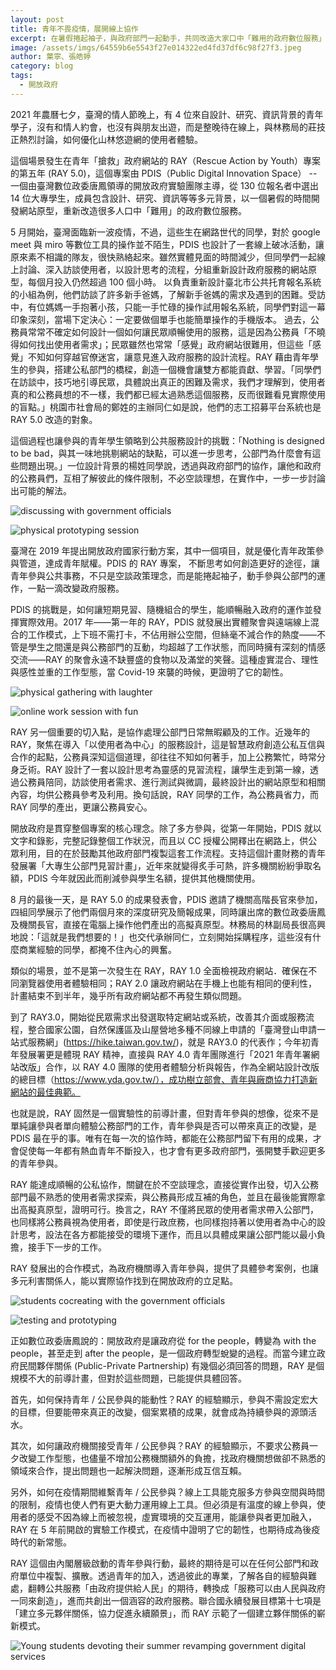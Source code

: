 ```yaml
---
layout: post
title: 青年不畏疫情，展開線上協作
excerpt: 在暑假捲起袖子，與政府部門一起動手，共同改造大家口中「難用的政府數位服務」！
image: /assets/imgs/64559b6e5543f27e014322ed4fd37df6c98f27f3.jpeg
author: 葉寧、張皓婷
category: blog
tags: 
  - 開放政府
---
```


2021 年農曆七夕，臺灣的情人節晚上，有 4 位來自設計、研究、資訊背景的青年學子，沒有和情人約會，也沒有與朋友出遊，而是整晚待在線上，與林務局的莊技正熱烈討論，如何優化山林悠遊網的使用者體驗。

這個場景發生在青年「搶救」政府網站的 RAY（Rescue Action by Youth）專案的第五年 (RAY 5.0)，這個專案由 PDIS（Public Digital Innovation Space） -- 一個由臺灣數位政委唐鳳領導的開放政府實驗團隊主導，從 130 位報名者中選出 14 位大專學生，成員包含設計、研究、資訊等等多元背景，以一個暑假的時間開發網站原型，重新改造很多人口中「難用」的政府數位服務。

5 月開始，臺灣面臨新一波疫情，不過，這些生在網路世代的同學，對於 google meet 與 miro 等數位工具的操作並不陌生，PDIS 也設計了一套線上破冰活動，讓原來素不相識的隊友，很快熟絡起來。雖然實體見面的時間減少，但同學們一起線上討論、深入訪談使用者，以設計思考的流程，分組重新設計政府服務的網站原型，每個月投入仍然超過 100 個小時。
以負責重新設計臺北市公共托育報名系統的小組為例，他們訪談了許多新手爸媽，了解新手爸媽的需求及遇到的困難。受訪中，有位媽媽一手抱著小孩，只能一手忙碌的操作試用報名系統，同學們對這一幕印象深刻，當場下定決心：一定要做個單手也能簡單操作的手機版本。
過去，公務員常常不確定如何設計一個如何讓民眾順暢使用的服務，這是因為公務員「不曉得如何找出使用者需求」；民眾雖然也常常「感覺」政府網站很難用，但這些「感覺」不知如何穿越官僚迷宮，讓意見進入政府服務的設計流程。RAY 藉由青年學生的參與，搭建公私部門的橋樑，創造一個機會讓雙方都能貢獻、學習。「同學們在訪談中，技巧地引導民眾，具體說出真正的困難及需求，我們才理解到，使用者真的和公務員想的不一樣，我們都已經太過熟悉這個服務，反而很難看見實際使用的盲點。」桃園市社會局的鄭姓的主辦同仁如是說，他們的志工招募平台系統也是 RAY 5.0 改造的對象。

這個過程也讓參與的青年學生領略到公共服務設計的挑戰：「Nothing is designed to be bad，與其一味地挑剔網站的缺點，可以進一步思考，公部門為什麼會有這些問題出現。」一位設計背景的楊姓同學說，透過與政府部門的協作，讓他和政府的公務員們，互相了解彼此的條件限制，不必空談理想，在實作中，一步一步討論出可能的解法。

![discussing with government officials](/assets/imgs/db940ae062d98d93188586d0176cbeb05757f688.jpeg) 

![physical prototyping session](/assets/imgs/b0aad09cf532f687b91b19d2c3e8499d5bd8d9a3.jpeg) 

臺灣在 2019 年提出開放政府國家行動方案，其中一個項目，就是優化青年政策參與管道，達成青年賦權。PDIS 的 RAY 專案， 不斷思考如何創造更好的途徑，讓青年參與公共事務，不只是空談政策理念，而是能捲起袖子，動手參與公部門的運作，一點一滴改變政府服務。

PDIS 的挑戰是，如何讓短期見習、隨機組合的學生，能順暢融入政府的運作並發揮實際效用。2017 年——第一年的 RAY，PDIS 就發展出實體聚會與遠端線上混合的工作模式，上下班不需打卡，不佔用辦公空間，但絲毫不減合作的熱度——不管是學生之間還是與公務部門的互動，均超越了工作狀態，而同時擁有深刻的情感交流——RAY 的聚會永遠不缺豐盛的食物以及滿堂的笑聲。這種虛實混合、理性與感性並重的工作型態，當 Covid-19 來襲的時候，更證明了它的韌性。

![physical gathering with laughter](/assets/imgs/42abd100132483caa141158e8152478d7ad0261c.jpeg) 

![online work session with fun](/assets/imgs/d86b9d26fdd6342a3cec409eed0ada602336803e.jpeg) 

RAY 另一個重要的切入點，是協作處理公部門日常無暇顧及的工作。近幾年的 RAY，聚焦在導入「以使用者為中心」的服務設計，這是智慧政府創造公私互信與合作的起點，公務員深知這個道理，卻往往不知如何著手，加上公務繁忙，時常分身乏術。RAY 設計了一套以設計思考為靈感的見習流程，讓學生走到第一線，透過公務員陪同，訪談使用者需求、進行測試與微調，最終設計出的網站原型和相關內容，均供公務員參考及利用。換句話說，RAY 同學的工作，為公務員省力，而 RAY 同學的產出，更讓公務員安心。

開放政府是貫穿整個專案的核心理念。除了多方參與，從第一年開始，PDIS 就以文字和錄影，完整記錄整個工作狀況，而且以 CC 授權公開釋出在網路上，供公眾利用，目的在於鼓勵其他政府部門複製這套工作流程。支持這個計畫財務的青年發展署「大專生公部門見習計畫」，近年來就變得炙手可熱，許多機關紛紛爭取名額，PDIS 今年就因此而削減參與學生名額，提供其他機關使用。

8 月的最後一天，是 RAY 5.0 的成果發表會，PDIS 邀請了機關高階長官來參加，四組同學展示了他們兩個月來的深度研究及簡報成果，同時讓出席的數位政委唐鳳及機關長官，直接在電腦上操作他們產出的高擬真原型。林務局的林副局長很高興地說：「這就是我們想要的！」也交代承辦同仁，立刻開始採購程序，這些沒有什麼商業經驗的同學，都掩不住內心的興奮。

類似的場景，並不是第一次發生在 RAY，RAY 1.0 全面檢視政府網站．確保在不同瀏覽器使用者體驗相同；RAY 2.0 讓政府網站在手機上也能有相同的便利性，計畫結束不到半年，幾乎所有政府網站都不再發生類似問題。

到了 RAY3.0，開始從民眾需求出發選取特定網站或系統，改善其介面或服務流程，整合國家公園，自然保護區及山屋營地多種不同線上申請的「臺灣登山申請一站式服務網」(https://hike.taiwan.gov.tw/)，就是 RAY3.0 的代表作；今年初青年發展署更是體現 RAY 精神，直接與 RAY 4.0 青年團隊進行「2021 年青年署網站改版」合作，以 RAY 4.0 團隊的使用者體驗分析與報告，作為全網站設計改版的總目標（https://www.yda.gov.tw/），成功樹立部會、青年與廠商協力打造新網站的最佳典範。

也就是說，RAY 固然是一個實驗性的前導計畫，但對青年參與的想像，從來不是單純讓參與者單向體驗公務部門的工作，青年參與是否可以帶來真正的改變，是 PDIS 最在乎的事。唯有在每一次的協作時，都能在公務部門留下有用的成果，才會促使每一年都有熱血青年不斷投入，也才會有更多政府部門，張開雙手歡迎更多的青年參與。

RAY 能達成順暢的公私協作，關鍵在於不空談理念，直接從實作出發，切入公務部門最不熟悉的使用者需求探索，與公務員形成互補的角色，並且在最後能實際拿出高擬真原型，證明可行。換言之，RAY 不僅將民眾的使用者需求帶入公部門，也同樣將公務員視為使用者，即使是行政庶務，也同樣抱持著以使用者為中心的設計思考，設法在各方都能接受的環境下運作，而且以具體成果讓公部門能以最小負擔，接手下一步的工作。

RAY 發展出的合作模式，為政府機關導入青年參與，提供了具體參考案例，也讓多元利害關係人，能以實際協作找到在開放政府的立足點。

![students cocreating with the government officials](/assets/imgs/2753ee3f62cbd8d28498d30fda4edc5749be5df1.jpeg)

![testing and prototyping](/assets/imgs/5f33b2c397fac9d5e453ee68d99d70baf154dc23.jpeg) 

正如數位政委唐鳳說的：開放政府是讓政府從 for the people，轉變為 with the people，甚至走到 after the people，是一個政府轉型蛻變的過程。而當今建立政府民間夥伴關係 (Public-Private Partnership) 有幾個必須回答的問題，RAY 是個規模不大的前導計畫，但對於這些問題，已能提供具體回答。

首先，如何保持青年 / 公民參與的能動性？RAY 的經驗顯示，參與不需設定宏大的目標，但要能帶來真正的改變，個案累積的成果，就會成為持續參與的源頭活水。

其次，如何讓政府機關接受青年 / 公民參與？RAY 的經驗顯示，不要求公務員一夕改變工作型態，也儘量不增加公務機關額外的負擔，找政府機關想做卻不熟悉的領域來合作，提出問題也一起解決問題，逐漸形成互信互賴。

另外，如何在疫情期間維繫青年 / 公民參與？線上工具能克服多方參與空間與時間的限制，疫情也使人們有更大動力運用線上工具。但必須是有溫度的線上參與，使用者的感受不因為線上而被忽視，虛實環境的交互運用，能讓參與者更加融入，RAY 在 5 年前開啟的實驗工作模式，在疫情中證明了它的韌性，也期待成為後疫時代的新常態。

RAY 這個由內閣層級啟動的青年參與行動，最終的期待是可以在任何公部門和政府單位中複製、擴散。透過青年的加入，透過彼此的專業，了解各自的經驗與難處，翻轉公共服務「由政府提供給人民」的期待，轉換成「服務可以由人民與政府一同來創造」，進而共創出一個涵容的政府服務。聯合國永續發展目標第十七項是「建立多元夥伴關係，協力促進永續願景」，而 RAY 示範了一個建立夥伴關係的嶄新模式。

![Young students devoting their summer revamping government digital services](/assets/imgs/eec3152e932665884a5f3b2042f56b368b83dd28.jpeg)
